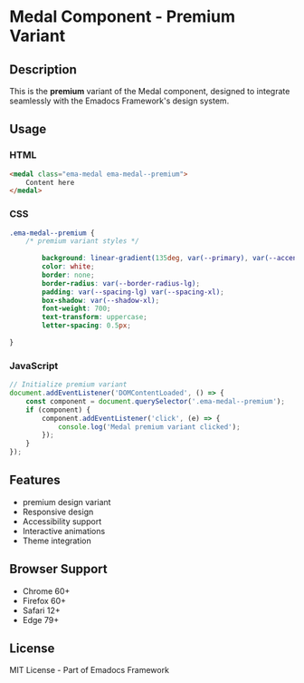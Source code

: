 # Medal Component - Premium Variant

## Description
This is the **premium** variant of the Medal component, designed to integrate seamlessly with the Emadocs Framework's design system.

## Usage

### HTML
```html
<medal class="ema-medal ema-medal--premium">
    Content here
</medal>
```

### CSS
```css
.ema-medal--premium {
    /* premium variant styles */
    
        background: linear-gradient(135deg, var(--primary), var(--accent));
        color: white;
        border: none;
        border-radius: var(--border-radius-lg);
        padding: var(--spacing-lg) var(--spacing-xl);
        box-shadow: var(--shadow-xl);
        font-weight: 700;
        text-transform: uppercase;
        letter-spacing: 0.5px;
    
}
```

### JavaScript
```javascript
// Initialize premium variant
document.addEventListener('DOMContentLoaded', () => {
    const component = document.querySelector('.ema-medal--premium');
    if (component) {
        component.addEventListener('click', (e) => {
            console.log('Medal premium variant clicked');
        });
    }
});
```

## Features
- premium design variant
- Responsive design
- Accessibility support
- Interactive animations
- Theme integration

## Browser Support
- Chrome 60+
- Firefox 60+
- Safari 12+
- Edge 79+

## License
MIT License - Part of Emadocs Framework

